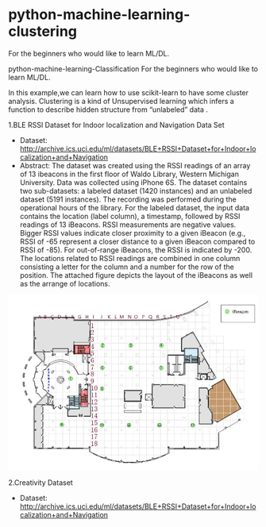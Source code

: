 # python-machine-learning-clustering
For the beginners who would like to learn ML/DL.

python-machine-learning-Classification
For the beginners who would like to learn ML/DL.

In this example,we can learn how to use scikit-learn to have some cluster analysis. Clustering is a kind of Unsupervised learning which infers a function to describe hidden structure from “unlabeled” data .

1.BLE RSSI Dataset for Indoor localization and Navigation Data Set 

* Dataset: http://archive.ics.uci.edu/ml/datasets/BLE+RSSI+Dataset+for+Indoor+localization+and+Navigation
* Abstract: The dataset was created using the RSSI readings of an array of 13 ibeacons in the first floor of Waldo Library, Western Michigan University. Data was collected using iPhone 6S. The dataset contains two sub-datasets: a labeled dataset (1420 instances) and an unlabeled dataset (5191 instances). The recording was performed during the operational hours of the library. For the labeled dataset, the input data contains the location (label column), a timestamp, followed by RSSI readings of 13 iBeacons. RSSI measurements are negative values. Bigger RSSI values indicate closer proximity to a given iBeacon (e.g., RSSI of -65 represent a closer distance to a given iBeacon compared to RSSI of -85). For out-of-range iBeacons, the RSSI is indicated by -200. The locations related to RSSI readings are combined in one column consisting a letter for the column and a number for the row of the position. The attached figure depicts the layout of the iBeacons as well as the arrange of locations. 

![Alt text](iBeacon_Layout.jpg)

2.Creativity Dataset

* Dataset: http://archive.ics.uci.edu/ml/datasets/BLE+RSSI+Dataset+for+Indoor+localization+and+Navigation
